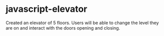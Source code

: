 # javascript-elevator
Created an elevator of 5 floors. Users will be able to change the level they are on and interact with the doors opening and closing.
